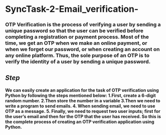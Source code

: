 # SyncTask-2-Email_verification-
<h3> OTP Verification is the process of verifying a user by sending 
a unique password so that the user can be verified before 
completing a registration or payment process. Most of the 
time, we get an OTP when we make an online payment, or 
when we forget our password, or when creating an account 
on any online platform. Thus, the sole purpose of an OTP is 
to verify the identity of a user by sending a unique password. </h3>
<h2> <i> Step  </i></h2>
<h4> We can easily create an application for the task of OTP 
verification using Python by following the steps mentioned 
below: 
1.First, create a 6-digit random number. 
2.Then store the number in a variable 
3.Then we need to write a program to send emails.
4. When sending email, we need to use OTP as a message.
5. Finally, we need to request two user inputs; first for the 
user’s email and then for the OTP that the user has received. 
So this is the complete process of creating an OTP 
verification application using Python.</h4>
